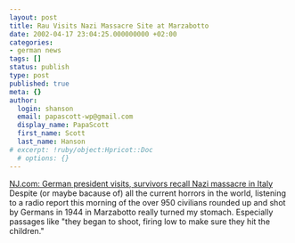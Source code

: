 ```yaml
---
layout: post
title: Rau Visits Nazi Massacre Site at Marzabotto
date: 2002-04-17 23:04:25.000000000 +02:00
categories:
- german news
tags: []
status: publish
type: post
published: true
meta: {}
author:
  login: shanson
  email: papascott-wp@gmail.com
  display_name: PapaScott
  first_name: Scott
  last_name: Hanson
# excerpt: !ruby/object:Hpricot::Doc
  # options: {}
---
```

<p><a href="http://www.nj.com/newsflash/international/index.ssf?/cgi-free/getstory_ssf.cgi?a0648_BC_Italy-NaziMassacre&&news&newsflash-international">NJ.com: German president visits, survivors recall Nazi massacre in Italy</a> Despite (or maybe bacause of) all the current horrors in the world, listening to a radio report this morning of the over 950 civilians rounded up and shot by Germans in 1944 in Marzabotto really turned my stomach. Especially passages like "they began to shoot, firing low to make sure they hit the children."</p>
